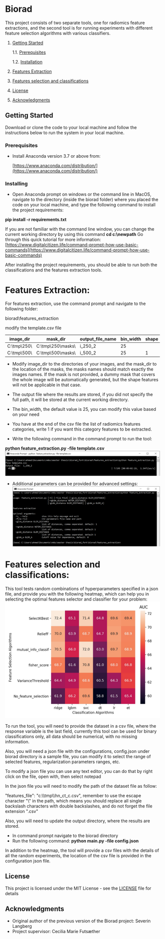 # Biorad

This project consists of two separate tools, one for radiomics feature
 extractions, and the second tool is for running experiments with different
  feature selection algorithms with various classifiers.  

1. [ Getting Started ](#getting-started)

    1.1. [ Prerequisites ](#prerequisites)
    
    1.2. [ Installation ](#installing)
2. [ Features Extraction ](#features-extraction)
3. [ Features selection and classifications ](#features-selection-and-classifications)
4. [ License ](#license)
5. [ Acknowledgments ](#acknowledgments)

## Getting Started

Download or clone the code to your local machine and follow the instructions
 below to run the system in your local machine.

### Prerequisites

- Install Anaconda version 3.7 or above from:

    [https://www.anaconda.com/distribution/](https://www.anaconda.com/distribution/)

### Installing


- Open Anaconda prompt on windows or the command line in MacOS, navigate to the directory (inside the biorad folder) where you placed the code on your local machine, and type the following command to install the project requirements:

**pip install -r requirements.txt**

If you are not familiar with the command line window, you can change the current working directory by using this command **cd c:\newpath**
Go through this quick tutorial for more information: [https://www.digitalcitizen.life/command-prompt-how-use-basic-commands](https://www.digitalcitizen.life/command-prompt-how-use-basic-commands)

After installing the project requirements, you should be able to run both the classifications and the features extraction tools.

# Features Extraction:

For features extraction, use the command prompt and navigate to the following folder:

biorad\features\_extraction

modify the template.csv file

| image\_dir | mask\_dir | output\_file\_name | bin\_width | shape | first\_order | glszm | glrlm | ngtdm | gldm | glcm |
| --- | --- | --- | --- | --- | --- | --- | --- | --- | --- | --- |
| C:\tmp\250\ | C:\tmp\250\masks\ | i\_250\_2 | 25 |   | 1 | 1 | 1 |   | 1 | 1 |
| C:\tmp\500\ | C:\tmp\500\masks\ | i\_500\_2 | 25 | 1 | 1 | 1 | 1 |   | 1 | 1 |

- Modify image\_dir to the directories of your images, and the mask\_dir to the location of the masks, the masks names should match exactly the images names. If the mask is not provided, a dummy mask that covers the whole image will be automatically generated, but the shape features will not be applicable in that case.
- The output file where the results are stored, if you did not specify the full path, it will be stored at the current working directory.
- The bin\_width, the default value is 25, you can modify this value based on your need
- You have at the end of the csv file the list of radiomics features categories, write 1 if you want this category features to be extracted.

- Write the following command in the command prompt to run the tool:

**python feature\_extraction.py -file template.csv**
![Run feature extraction](imgs/run_feature_extraction.png)

- Additional parameters can be provided for advanced settings:
![Run feature extraction](imgs/feature_extraction_additional_param.png)

# Features selection and classifications:

This tool tests random combinations of hyperparameters specified in a json file, and provide you with the following heatmap, which can help you in selecting the optimal features selector and classifier for your problem:
![Run feature extraction](imgs/output_sample.jpg)

To run the tool, you will need to provide the dataset in a csv file, where the response variable is the last field, currently this tool can be used for binary classifications only, all data should be numerical, with no missing information.

Also, you will need a json file with the configurations, config.json under biorad directory is a sample file, you can modify it to select the range of selected features, regularization parameters ranges, etc.

To modify a json file you can use any text editor, you can do that by right click on the file, open with, then select notepad

In the json file you will need to modify the path of the dataset file as follow:

&quot;features\_file&quot;: &quot;c:\\\tmp\\\hn\_ct\_c.csv&quot;, remember to
 use the escape character \"\\\" in the path, which means you should replace
  all single backslash characters with double backslashes, and do not forget the file extension &quot;.csv&quot;

Also, you will need to update the output directory, where the results are stored.

- In command prompt navigate to the biorad directory
- Run the following command:
**python main.py -file config.json**

In addition to the heatmap, the tool will provide a csv files with the details of all the random experiments, the location of the csv file is provided in the configuration json file.

## License

This project is licensed under the MIT License - see the [LICENSE](LICENSE) file for details

## Acknowledgments

* Original author of the previous version of the Biorad project: Severin
 Langberg
* Project supervisor: Cecilia Marie Futsæther

